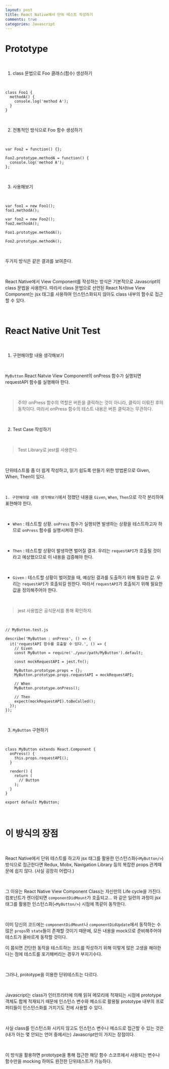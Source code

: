 ```yaml
---
layout: post
title: React Native에서 단위 테스트 작성하기
comments: true
categories: Javascript
---
```


# Prototype

<br/>

1. class 문법으로 Foo 클래스(함수) 생성하기

<br/>

```
class Foo1 {
  methodA() {
    console.log('method A');
  }
}
```

<br/>

2. 전통적인 방식으로 Foo 함수 생성하기

<br/>

```
var Foo2 = function() {};

Foo2.prototype.methodA = function() {
  console.log('method A');
};
```

<br/>

3. 사용해보기

<br/>

```
var foo1 = new Foo1();
foo1.methodA();

var foo2 = new Foo2();
foo2.methodA();

Foo1.prototype.methodA();

Foo2.prototype.methodA();
```

<br/>

두가지 방식은 같은 결과를 보여준다.

<br/>

React Native에서 View Component를 작성하는 방식은 기본적으로 Javascript의 class 문법을 사용한다.
따라서 class 문법으로 선언된 React N서tive View Component는 jsx 태그를 사용하여 인스턴스화되지 않아도 class 내부의 함수로 접근할 수 있다.

<br/>


# React Native Unit Test

<br/>

1. 구현해야할 내용 생각해보기

<br/>

`MyButton` React Natvie View Component의 onPress 함수가 실행되면 requestAPI 함수를 실행해야 한다.

<br/>


> 주의! onPress 함수의 역할은 버튼을 클릭하는 것이 아니라, 클릭이 이뤄진 후의 동작이다. 따라서 onPress 함수의 테스트 내용은 버튼 클릭과는 무관하다.

<br/>


2. Test Case 작성하기

<br/>


> Test Library로 jest를 사용한다.

<br/>


단위테스트를 좀 더 쉽게 작성하고, 읽기 쉽도록 만들기 위한 방법론으로 Given, When, Then이 있다.

<br/>


`1. 구현해야할 내용 생각해보기`에서 정했던 내용을 `Given`, `When`, `Then`으로 각각 분리하여 표현해야 한다.

<br/>


- `When` : 테스트할 상황. `onPress` 함수가 실행되면 발생하는 상황을 테스트하고자 하므로 `onPress` 함수를 실행시켜야 한다.

<br/>


- `Then` : 테스트할 상황이 발생하면 벌어질 결과. 우리는 `requestAPI`가 호출될 것이라고 예상했으므로 이 내용을 검증해야 한다.

<br/>


- `Given` : 테스트할 상황이 벌어졌을 때, 예상된 결과를 도출하기 위해 필요한 값. 우리는 `requestAPI`가 호출되길 원한다. 따라서 `requestAPI`가 호출되기 위해 필요한 값을 정의해주어야 한다.

<br/>


> jest 사용법은 공식문서를 통해 확인하자.

<br/>

```
// MyButton.test.js

describe('MyButton : onPress', () => {
  it('requestAPI 함수를 호출할 수 있다.', () => {
    // Given
    const MyButton = require('./your/path/MyButton').default;

    const mockRequestAPI = jest.fn();

    MyButton.prototype.props = {};
    MyButton.prototype.props.requestAPI = mockRequestAPI;

    // When
    MyButton.prototype.onPress();

    // Then
    expect(mockRequestAPI).toBeCalled();
  });
});
```

<br/>

3. `MyButton` 구현하기 

<br/>

```
class MyButton extends React.Component {
  onPress() {
    this.props.requestAPI();
  }

  render() {
    return (
      // Button
    );
  }
}

export default MyButton;
```

<br/>

# 이 방식의 장점

<br/>

React Native에서 단위 테스트를 하고자 jsx 태그를 활용한 인스턴스화(`<MyButton/>`) 방식으로 접근한다면 Redux, Mobx, Navigation Library 등의 복잡한 props 관계때문에 쉽지 않다. (사실 굉장히 어렵다.)

<br/>

그 이유는 React Native View Component Class는 자신만의 Life cycle을 가진다. 컴포넌트가 렌더링되면 `componentDidMount`가 호출되고... 와 같은 일련의 과정이 jsx 태그를 활용한 인스턴스화(`<MyButton/>`) 시점에 똑같이 동작한다.

<br/>

이미 당신의 코드에는 `componentDidMount`나 `componentDidUpdate`에서 동작하는 수많은 `props`와 `state`들이 존재할 것이기 때문에, 모든 내용을 mock으로 준비해주어야 테스트가 올바르게 동작할 것이다.

이 쯤되면 간단한 동작을 테스트하는 코드를 작성하기 위해 이렇게 많은 고생을 해야한다는 점에 테스트를 포기해버리는 경우가 부지기수다.

<br/>

그러나, prototype을 이용한 단위테스트는 다르다.

<br/>

Javascript는 class가 인터프리터에 의해 읽혀 메모리에 적재되는 시점에 prototype 객체도 함께 적재되기 때문에 인스턴스 변수와 메소드로 활용될 prototype 내부의 프로퍼티들이 인스턴스화를 거치기도 전에 사용할 수 있다.

<br/>

사실 class를 인스턴스화 시키지 않고도 인스턴스 변수나 메소드로 접근할 수 있는 것은 (내가 아는 몇 안되는 언어 중에서는) Javascript만이 가지는 장점이다. 

<br/>

이 방식을 활용하면 prototype을 통해 접근한 해당 함수 스코프에서 사용되는 변수나 함수만을 mocking 하여도 완전한 단위테스트가 가능하다.

<br/><br/>

